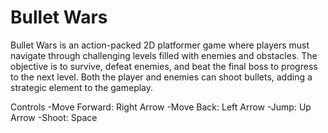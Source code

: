 # Bullet Wars

Bullet Wars is an action-packed 2D platformer game where players must navigate through challenging levels filled with enemies and obstacles. The objective is to survive, defeat enemies, and beat the final boss to progress to the next level. Both the player and enemies can shoot bullets, adding a strategic element to the gameplay.

Controls
-Move Forward: Right Arrow
-Move Back: Left Arrow
-Jump: Up Arrow
-Shoot: Space
